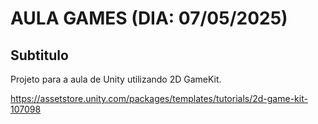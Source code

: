 # AULA GAMES (DIA: 07/05/2025)

## Subtitulo

Projeto para a aula de Unity utilizando 2D GameKit.

https://assetstore.unity.com/packages/templates/tutorials/2d-game-kit-107098
